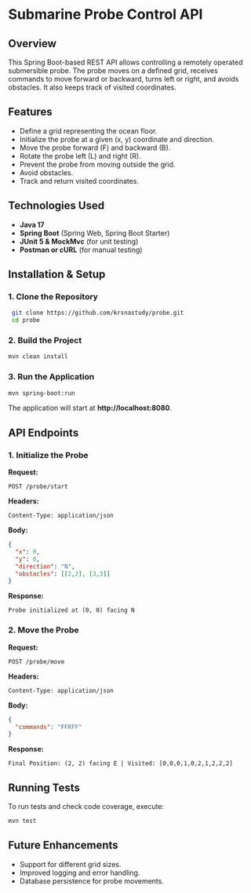 # Submarine Probe Control API

## Overview
This Spring Boot-based REST API allows controlling a remotely operated submersible probe. The probe moves on a defined grid, receives commands to move forward or backward, turns left or right, and avoids obstacles. It also keeps track of visited coordinates.

## Features
- Define a grid representing the ocean floor.
- Initialize the probe at a given (x, y) coordinate and direction.
- Move the probe forward (F) and backward (B).
- Rotate the probe left (L) and right (R).
- Prevent the probe from moving outside the grid.
- Avoid obstacles.
- Track and return visited coordinates.

## Technologies Used
- **Java 17**
- **Spring Boot** (Spring Web, Spring Boot Starter)
- **JUnit 5 & MockMvc** (for unit testing)
- **Postman or cURL** (for manual testing)

## Installation & Setup
### **1. Clone the Repository**
```sh
 git clone https://github.com/krsnastudy/probe.git
 cd probe
```

### **2. Build the Project**
```sh
mvn clean install
```

### **3. Run the Application**
```sh
mvn spring-boot:run
```

The application will start at **http://localhost:8080**.

## API Endpoints

### **1. Initialize the Probe**
**Request:**
```http
POST /probe/start
```
**Headers:**
```
Content-Type: application/json
```
**Body:**
```json
{
  "x": 0,
  "y": 0,
  "direction": "N",
  "obstacles": [[2,2], [3,3]]
}
```
**Response:**
```
Probe initialized at (0, 0) facing N
```

### **2. Move the Probe**
**Request:**
```http
POST /probe/move
```
**Headers:**
```
Content-Type: application/json
```
**Body:**
```json
{
  "commands": "FFRFF"
}
```
**Response:**
```
Final Position: (2, 2) facing E | Visited: [0,0,0,1,0,2,1,2,2,2]
```

## Running Tests
To run tests and check code coverage, execute:
```sh
mvn test
```

## Future Enhancements
- Support for different grid sizes.
- Improved logging and error handling.
- Database persistence for probe movements.
